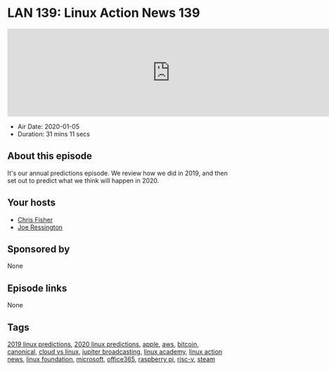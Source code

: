 # LAN 139: Linux Action News 139

<iframe src="https://player.fireside.fm/v2/DAcK9LdX+fA5Qf3Ad?theme=dark" width="740" height="200" frameborder="0" scrolling="no"></iframe>

* Air Date: 2020-01-05
* Duration: 31 mins 11 secs

## About this episode

It's our annual predictions episode. We review how we did in 2019, and then set out to predict what we think will happen in 2020.

## Your hosts
* [Chris Fisher](https://linuxactionnews.com/hosts/chris)
* [Joe Ressington](https://linuxactionnews.com/hosts/joe)

## Sponsored by

None



## Episode links

None



## Tags

[2019 linux predictions](https://linuxactionnews.com/tags/2019%20linux%20predictions), [2020 linux predictions](https://linuxactionnews.com/tags/2020%20linux%20predictions), [apple](https://linuxactionnews.com/tags/apple), [aws](https://linuxactionnews.com/tags/aws), [bitcoin](https://linuxactionnews.com/tags/bitcoin), [canonical](https://linuxactionnews.com/tags/canonical), [cloud vs linux](https://linuxactionnews.com/tags/cloud%20vs%20linux), [jupiter broadcasting](https://linuxactionnews.com/tags/jupiter%20broadcasting), [linux academy](https://linuxactionnews.com/tags/linux%20academy), [linux action news](https://linuxactionnews.com/tags/linux%20action%20news), [linux foundation](https://linuxactionnews.com/tags/linux%20foundation), [microsoft](https://linuxactionnews.com/tags/microsoft), [office365](https://linuxactionnews.com/tags/office365), [raspberry pi](https://linuxactionnews.com/tags/raspberry%20pi), [risc-v](https://linuxactionnews.com/tags/risc-v), [steam](https://linuxactionnews.com/tags/steam)